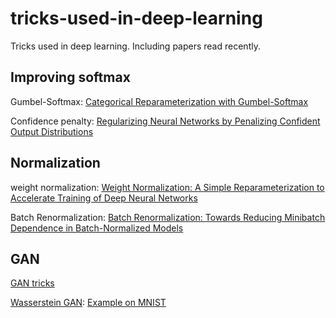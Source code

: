 # tricks-used-in-deep-learning
Tricks used in deep learning. Including papers read recently.


## Improving softmax

Gumbel-Softmax: [Categorical Reparameterization with Gumbel-Softmax](https://arxiv.org/abs/1611.01144)

Confidence penalty: [Regularizing Neural Networks by Penalizing Confident Output Distributions](https://arxiv.org/abs/1701.06548)

## Normalization

weight normalization: [Weight Normalization: A Simple Reparameterization to Accelerate Training of Deep Neural Networks](https://arxiv.org/abs/1602.07868)

Batch Renormalization: [Batch Renormalization: Towards Reducing Minibatch Dependence in Batch-Normalized Models](https://arxiv.org/abs/1702.03275)

## GAN

[GAN tricks](https://github.com/soumith/ganhacks)

[Wasserstein GAN](https://arxiv.org/abs/1701.07875):
[Example on MNIST](https://gist.github.com/f0k/f3190ebba6c53887d598d03119ca2066)
